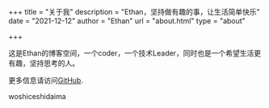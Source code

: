 +++
title = "关于我"
description = "Ethan，坚持做有趣的事，让生活简单快乐"
date = "2021-12-12"
author = "Ethan"
url = "about.html"
type = "about"

+++

这是Ethan的博客空间，一个coder，一个技术Leader，同时也是一个希望生活更有趣，坚持思考的人。

更多信息请访问[GitHub](https://github.com/qz757).

woshiceshidaima
